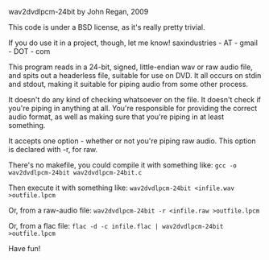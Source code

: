 wav2dvdlpcm-24bit by John Regan, 2009

This code is under a BSD license, as it's really pretty trivial.

If you do use it in a project, though, let me know!
saxindustries - AT - gmail - DOT - com

This program reads in a 24-bit, signed, little-endian wav or raw audio file,
and spits out a headerless file, suitable for use on DVD.  It all occurs
on stdin and stdout, making it suitable for piping audio from some
other process.

It doesn't do any kind of checking whatsoever on the file.  It doesn't
check if you're piping in anything at all.
You're responsible for providing the correct audio format, as well as
making sure that you're piping in at least something.

It accepts one option - whether or not you're piping raw audio.
This option is declared with -r, for raw.

There's no makefile, you could compile it with something like:
`gcc -o wav2dvdlpcm-24bit wav2dvdlpcm-24bit.c`

Then execute it with something like:
`wav2dvdlpcm-24bit <infile.wav >outfile.lpcm`

Or, from a raw-audio file:
`wav2dvdlpcm-24bit -r <infile.raw >outfile.lpcm`

Or, from a flac file:
`flac -d -c infile.flac | wav2dvdlpcm-24bit >outfile.lpcm`

Have fun!